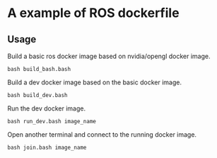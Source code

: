 # A example of ROS dockerfile

## Usage

Build a basic ros docker image based on nvidia/opengl docker image.

```
bash build_bash.bash
```

Build a dev docker image based on the basic docker image.

```
bash build_dev.bash
```

Run the dev docker image.

```
bash run_dev.bash image_name
```

Open another terminal and connect to the running docker image.

```
bash join.bash image_name
```